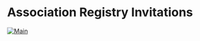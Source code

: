 # Association Registry Invitations
[![Main](https://github.com/Informatievlaanderen/association-registry-invitations/actions/workflows/main.yml/badge.svg)](https://github.com/Informatievlaanderen/association-registry-invitations/actions/workflows/main.yml)
